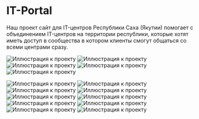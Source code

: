 # IT-Portal
Наш проект сайт для IT-центров Республики Саха (Якутии) помогает с объединением IT-центров на территории республики, которые хотят иметь доступ в сообщества в котором клиенты смогут общаться со всеми центрами сразу.
<img scr="./images/prew.png">

![Иллюстрация к проекту](https://github.com/createandchoose/IT-Portal/blob/main/images/prew.png)
![Иллюстрация к проекту](https://github.com/createandchoose/IT-Portal/blob/main/images/new1.png)
![Иллюстрация к проекту](https://github.com/createandchoose/IT-Portal/blob/main/images/new3.png)
![Иллюстрация к проекту](https://github.com/createandchoose/IT-Portal/blob/main/images/new4.png)
![Иллюстрация к проекту](https://github.com/createandchoose/IT-Portal/blob/main/images/new5.png)

![Иллюстрация к проекту](https://github.com/createandchoose/IT-Portal/blob/main/images/new5.png)
![Иллюстрация к проекту](https://github.com/createandchoose/IT-Portal/blob/main/images/new5.png)
![Иллюстрация к проекту](https://github.com/createandchoose/IT-Portal/blob/main/images/new5.png)
![Иллюстрация к проекту](https://github.com/createandchoose/IT-Portal/blob/main/images/new5.png)
![Иллюстрация к проекту](https://github.com/createandchoose/IT-Portal/blob/main/images/new5.png)
![Иллюстрация к проекту](https://github.com/createandchoose/IT-Portal/blob/main/images/new5.png)
![Иллюстрация к проекту](https://github.com/createandchoose/IT-Portal/blob/main/images/new5.png)
![Иллюстрация к проекту](https://github.com/createandchoose/IT-Portal/blob/main/images/new5.png)
![Иллюстрация к проекту](https://github.com/createandchoose/IT-Portal/blob/main/images/new5.png)
![Иллюстрация к проекту](https://github.com/createandchoose/IT-Portal/blob/main/images/new5.png)